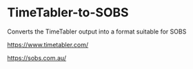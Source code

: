 # TimeTabler-to-SOBS
Converts the TimeTabler output into a format suitable for SOBS

https://www.timetabler.com/

https://sobs.com.au/
